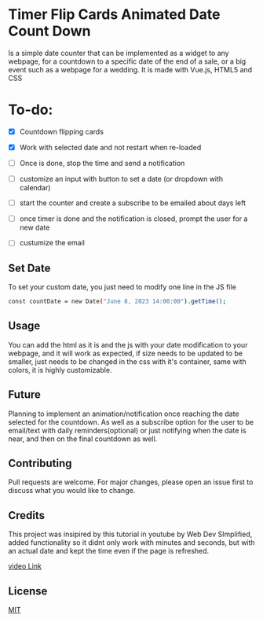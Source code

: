 
# Timer Flip Cards Animated Date Count Down

Is a simple date counter that can be implemented as a widget to any webpage, for a countdown to a specific date of the end of a sale, or a big event such as a webpage for a wedding. It is made with Vue.js, HTML5 and CSS

# To-do:
- [x] Countdown flipping cards
- [x] Work with selected date and not restart when re-loaded
- [ ] Once is done, stop the time and send a notification
- [ ] customize an input with button to set a date (or dropdown with calendar)
- [ ] start the counter and create a subscribe to be emailed about days left 
- [ ] once timer is done  and the notification is closed, prompt the user for a new date
- [ ] custumize the email  


## Set Date

To set your custom date, you just need to modify one line in the JS file

```bash
const countDate = new Date("June 8, 2023 14:00:00").getTime();
```

## Usage

You can add the html as it is and the js with your date modification to your webpage, and it will work as expected, if size needs to be updated to be smaller, just needs to be changed in the css with it's container, same with colors, it is highly customizable.

## Future
Planning to implement an animation/notification once reaching the date selected for the countdown. 
As well as a subscribe option for the user to be email/text with daily reminders(optional) or just notifying when the date is near, and then on the final countdown as well.
 
## Contributing

Pull requests are welcome. For major changes, please open an issue first
to discuss what you would like to change.

## Credits
This project was insipired by this tutorial in youtube by Web Dev SImplified, added functionality so it didnt only work with minutes and seconds, but with an actual date and kept the time even if the page is refreshed.

[video Link](https://www.youtube.com/watch?v=p_6IuhmBsfc)

## License

[MIT](https://choosealicense.com/licenses/mit)

